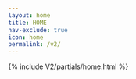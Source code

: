 ```yaml
---
layout: home
title: HOME
nav-exclude: true
icon: home
permalink: /v2/
---
```


{% include V2/partials/home.html %}